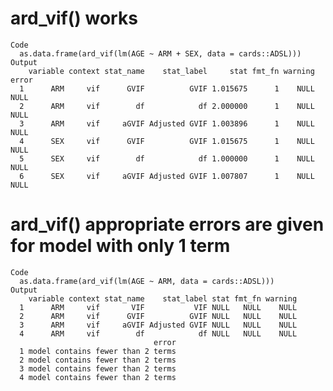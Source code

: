 # ard_vif() works

    Code
      as.data.frame(ard_vif(lm(AGE ~ ARM + SEX, data = cards::ADSL)))
    Output
        variable context stat_name    stat_label     stat fmt_fn warning error
      1      ARM     vif      GVIF          GVIF 1.015675      1    NULL  NULL
      2      ARM     vif        df            df 2.000000      1    NULL  NULL
      3      ARM     vif     aGVIF Adjusted GVIF 1.003896      1    NULL  NULL
      4      SEX     vif      GVIF          GVIF 1.015675      1    NULL  NULL
      5      SEX     vif        df            df 1.000000      1    NULL  NULL
      6      SEX     vif     aGVIF Adjusted GVIF 1.007807      1    NULL  NULL

# ard_vif() appropriate errors are given for model with only 1 term

    Code
      as.data.frame(ard_vif(lm(AGE ~ ARM, data = cards::ADSL)))
    Output
        variable context stat_name    stat_label stat fmt_fn warning
      1      ARM     vif       VIF           VIF NULL   NULL    NULL
      2      ARM     vif      GVIF          GVIF NULL   NULL    NULL
      3      ARM     vif     aGVIF Adjusted GVIF NULL   NULL    NULL
      4      ARM     vif        df            df NULL   NULL    NULL
                                    error
      1 model contains fewer than 2 terms
      2 model contains fewer than 2 terms
      3 model contains fewer than 2 terms
      4 model contains fewer than 2 terms


